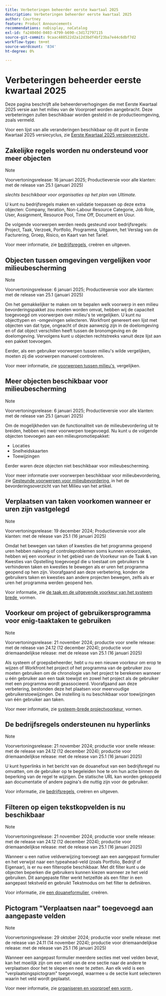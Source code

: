 ```yaml
---
title: Verbeteringen beheerder eerste kwartaal 2025
description: Verbeteringen beheerder eerste kwartaal 2025
author: Courtney
feature: Product Announcements
recommendations: noDisplay, noCatalog
exl-id: fa24040d-0403-4799-b690-c3d172797115
source-git-commit: 9caac488522d2a12d3bdf4bf23ba7e44c6dbf7d2
workflow-type: tm+mt
source-wordcount: '834'
ht-degree: 0%

---
```


# Verbeteringen beheerder eerste kwartaal 2025

Deze pagina beschrijft alle beheerderverhogingen die met Eerste Kwartaal 2025 versie aan het milieu van de Voorproef worden aangebracht. Deze verbeteringen zullen beschikbaar worden gesteld in de productieomgeving, zoals vermeld.

Voor een lijst van alle veranderingen beschikbaar op dit punt in Eerste Kwartaal 2025 versiecyclus, zie [&#x200B; Eerste Kwartaal 2025 versieoverzicht &#x200B;](/help/quicksilver/product-announcements/product-releases/25-q1-release-activity/25-q1-release-overview.md).

## Zakelijke regels worden nu ondersteund voor meer objecten

>[!NOTE]
>
>Voorvertoningsrelease: 16 januari 2025; Productieversie voor alle klanten: met de release van 25.1 (januari 2025)
>
>_slechts beschikbaar voor organisaties op het plan van Ultimate._

U kunt nu bedrijfsregels maken en validatie toepassen op deze extra objecten: Company, Iteration, Non-Labour Resource Categorie, Job Role, User, Assignment, Resource Pool, Time Off, Document en Uour.

De volgende voorwerpen werden reeds gesteund voor bedrijfsregels: Project, Taak, Verzoek, Portfolio, Programma, Uitgaven, het Verslag van de Facturering, Groep, Risico, en Kaart van het Tarief.

Voor meer informatie, zie [&#x200B; bedrijfsregels &#x200B;](/help/quicksilver/administration-and-setup/set-up-workfront/configure-system-defaults/business-rules.md) creëren en uitgeven.

## Objecten tussen omgevingen vergelijken voor milieubescherming

>[!NOTE]
>
>Voorvertoningsrelease: 6 januari 2025; Productieversie voor alle klanten: met de release van 25.1 (januari 2025)

Om het gemakkelijker te maken om te bepalen welk voorwerp in een milieu bevorderingspakket zou moeten worden omvat, hebben wij de capaciteit toegevoegd om voorwerpen over milieu&#39;s te vergelijken. U kunt nu objecttypen en -omgevingen selecteren. Workfront genereert een lijst met objecten van dat type, ongeacht of deze aanwezig zijn in de doelomgeving en of dat object verschillen heeft tussen de bronomgeving en de doelomgeving. Vervolgens kunt u objecten rechtstreeks vanuit deze lijst aan een pakket toevoegen.

Eerder, als een gebruiker voorwerpen tussen milieu&#39;s wilde vergelijken, moeten zij die voorwerpen manueel controleren.

Voor meer informatie, zie [&#x200B; voorwerpen tussen milieu&#39;s &#x200B;](/help/quicksilver/administration-and-setup/set-up-workfront/workfront-testing-environments/environment-promotion-compare.md) vergelijken.

## Meer objecten beschikbaar voor milieubescherming

>[!NOTE]
>
>Voorvertoningsrelease: 6 januari 2025; Productieversie voor alle klanten: met de release van 25.1 (januari 2025)

Om de mogelijkheden van de functionaliteit van de milieubevordering uit te breiden, hebben wij meer voorwerpen toegevoegd. Nu kunt u de volgende objecten toevoegen aan een milieupromotiepakket:

* Locaties
* Snelheidskaarten
* Toewijzingen

Eerder waren deze objecten niet beschikbaar voor milieubescherming.

Voor meer informatie over voorwerpen beschikbaar voor milieubevordering, zie [&#x200B; Gesteunde voorwerpen voor milieubevordering &#x200B;](/help/quicksilver/administration-and-setup/set-up-workfront/workfront-testing-environments/environment-promotion-in-wf.md#supported-objects-for-environment-promotion) in het de bevorderingsoverzicht van het Milieu van het artikel.

## Verplaatsen van taken voorkomen wanneer er uren zijn vastgelegd

>[!NOTE]
>
>Voorvertoningsrelease: 19 december 2024; Productieversie voor alle klanten: met de release van 25.1 (16 januari 2025)

Omdat het bewegen van taken of kwesties die het programma geopend uren hebben naleving of controleproblemen soms kunnen veroorzaken, hebben wij een voorkeur in het gebied van de Voorkeur van de Taak &amp; van Kwesties van Opstelling toegevoegd die u toestaat om gebruikers te verhinderen taken en kwesties te bewegen als er uren het programma geopend op hen zijn. Voorafgaand aan deze verbetering, konden de gebruikers taken en kwesties aan andere projecten bewegen, zelfs als er uren het programma werden geopend hen.

Voor informatie, zie [&#x200B; de taak en de uitgevende voorkeur van het systeem brede &#x200B;](/help/quicksilver/administration-and-setup/set-up-workfront/configure-system-defaults/set-task-issue-preferences.md) vormen.

## Voorkeur om project of gebruikersprogramma voor enig-taaktaken te gebruiken

>[!NOTE]
>
>Voorvertoningsrelease: 21 november 2024; productie voor snelle release: met de release van 24.12 (12 december 2024); productie voor driemaandelijkse release: met de release van 25.1 (16 januari 2025)

Als systeem of groepsbeheerder, hebt u nu een nieuwe voorkeur om erop te wijzen of Workfront het project of het programma van de gebruiker zou moeten gebruiken om de chronologie van het project te berekenen wanneer u één gebruiker aan een taak toewijst en zowel het project als de gebruiker met een programma wordt geassocieerd. Voorafgaand aan deze verbetering, bestonden deze het plaatsen voor meervoudige gebruikerstoewijzingen. De instelling is nu beschikbaar voor toewijzingen van één gebruiker aan taken.

Voor meer informatie, zie [&#x200B; systeem-brede projectvoorkeur &#x200B;](/help/quicksilver/administration-and-setup/set-up-workfront/configure-system-defaults/set-project-preferences.md) vormen.

## De bedrijfsregels ondersteunen nu hyperlinks

>[!NOTE]
>
>Voorvertoningsrelease: 21 november 2024; productie voor snelle release: met de release van 24.12 (12 december 2024); productie voor driemaandelijkse release: met de release van 25.1 (16 januari 2025)

U kunt hyperlinks in het bericht van de douanefout van een bedrijfsregel nu omvatten, om de gebruiker op te begeleiden hoe te om hun actie binnen de beperking van de regel te wijzigen. De statische URL kan worden gekoppeld aan documentatie of andere pagina&#39;s die nuttig zijn voor de gebruiker.

Voor informatie, zie [&#x200B; bedrijfsregels &#x200B;](/help/quicksilver/administration-and-setup/set-up-workfront/configure-system-defaults/business-rules.md) creëren en uitgeven.

## Filteren op eigen tekstkopvelden is nu beschikbaar

>[!NOTE]
>
>Voorvertoningsrelease: 21 november 2024; productie voor snelle release: met de release van 24.12 (12 december 2024); productie voor driemaandelijkse release: met de release van 25.1 (16 januari 2025)

Wanneer u een native veldverwijzing toevoegt aan een aangepast formulier en het verwijst naar een typeahead-veld (zoals Portfolio, Bedrijf of Eigenaar), is er nu een filteroptie beschikbaar. Met dit filter kunt u de objecten beperken die gebruikers kunnen kiezen wanneer ze het veld gebruiken. Dit aangepaste filter werkt hetzelfde als een filter in een aangepast tekstveld en gebruikt Tekstmodus om het filter te definiëren.

Voor informatie, zie [&#x200B; een douaneformulier &#x200B;](/help/quicksilver/administration-and-setup/customize-workfront/create-manage-custom-forms/form-designer/design-a-form/design-a-form.md) creëren.

## Pictogram &quot;Verplaatsen naar&quot; toegevoegd aan aangepaste velden

>[!NOTE]
>
>Voorvertoningsrelease: 29 oktober 2024; productie voor snelle release: met de release van 24.11 (14 november 2024); productie voor driemaandelijkse release: met de release van 25.1 (16 januari 2025)

Wanneer een aangepast formulier meerdere secties met veel velden bevat, kan het moeilijk zijn om een veld van de ene sectie naar de andere te verplaatsen door het te slepen en neer te zetten. Aan elk veld is een &quot;verplaatsingspictogram&quot; toegevoegd, waarmee u de sectie kunt selecteren waarin het veld wordt geplaatst.

Voor meer informatie, zie [&#x200B; organiseren en voorproef een vorm &#x200B;](/help/quicksilver/administration-and-setup/customize-workfront/create-manage-custom-forms/form-designer/design-a-form/organize-a-form.md).
